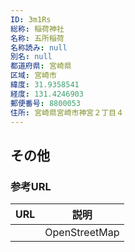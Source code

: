 ```yaml
---
ID: 3m1Rs
総称: 稲荷神社
名称: 五所稲荷
名称読み: null
別名: null
都道府県: 宮崎県
区域: 宮崎市
緯度: 31.9358541
経度: 131.4246903
郵便番号: 8800053
住所: 宮崎県宮崎市神宮２丁目４
---
```


## その他

### 参考URL

| URL | 説明          |
| --- | ------------- |
|     | OpenStreetMap |
